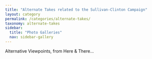 ```yaml
---
title: "Alternate Takes related to the Sullivan-Clinton Campaign"
layout: category
permalink: /categories/alternate-takes/
taxonomy: alternate-takes
sidebar:
  title: "Photo Galleries"
  nav: sidebar-gallery
---
```

Alternative Viewpoints, from Here & There...
